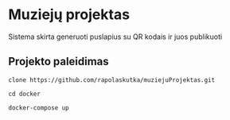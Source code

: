 # Muziejų projektas

Sistema skirta generuoti puslapius su QR kodais ir juos publikuoti

## Projekto paleidimas
```
clone https://github.com/rapolaskutka/muziejuProjektas.git

cd docker

docker-compose up
```
